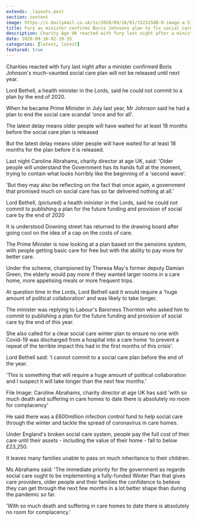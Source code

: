 ```yaml
---
extends: _layouts.post
section: content
image: https://i.dailymail.co.uk/1s/2020/09/16/01/33231588-0-image-a-51_1600215274195.jpg 
title: Fury as minister confirms Boris Johnsons plan to fix social care is being moved to next year 
description: Charity Age UK reacted with fury last night after a minister confirmed Boris Johnsons much-vaunted social care plan will not be released until next year. Lord Bethell said he could not commit to a 2020 plan. 
date: 2020-09-16-02-19-33 
categories: [latest, latest] 
featured: true 
--- 
```

Charities reacted with fury last night after a minister confirmed Boris Johnson's much-vaunted social care plan will not be released until next year. 

Lord Bethell, a health minister in the Lords, said he could not commit to a plan by the end of 2020. 

When he became Prime Minister in July last year, Mr Johnson said he had a plan to end the social care scandal 'once and for all'. 

The latest delay means older people will have waited for at least 18 months before the social care plan is released

But the latest delay means older people will have waited for at least 18 months for the plan before it is released. 

Last night Caroline Abrahams, charity director at age UK, said: 'Older people will understand the Government has its hands full at the moment, trying to contain what looks horribly like the beginning of a 'second wave'. 

'But they may also be reflecting on the fact that once again, a government that promised much on social care has so far delivered nothing at all.' 

Lord Bethell, (pictured) a health minister in the Lords, said he could not commit to publishing a plan for the future funding and provision of social care by the end of 2020

It is understood Downing street has returned to the drawing board after going cool on the idea of a cap on the costs of care. 

The Prime Minister is now looking at a plan based on the pensions system, with people getting basic care for free but with the ability to pay more for better care.  

Under the scheme, championed by Theresa May's former deputy Damian Green, the elderly would pay more if they wanted larger rooms in a care home, more appetising meals or more frequent trips.

At question time in the Lords, Lord Bethell said it would require a 'huge amount of political collaboration' and was likely to take longer.

The minister was replying to Labour's Baroness Thornton who asked him to commit to publishing a plan for the future funding and provision of social care by the end of this year.

She also called for a clear social care winter plan to ensure no one with Covid-19 was discharged from a hospital into a care home 'to prevent a repeat of the terrible impact this had in the first months of this crisis'.

Lord Bethell said: 'I cannot commit to a social care plan before the end of the year.

'This is something that will require a huge amount of political collaboration and I suspect it will take longer than the next few months.'

File Image: Caroline Abrahams, charity director at age UK has said 'with so much death and suffering in care homes to date there is absolutely no room for complacency'

He said there was a £600million infection control fund to help social care through the winter and tackle the spread of coronavirus in care homes.

Under England's broken social care system, people pay the full cost of their care until their assets - including the value of their home - fall to below £23,250.

It leaves many families unable to pass on much inheritance to their children.

Ms Abrahams said: 'The immediate priority for the government as regards social care ought to be implementing a fully-funded Winter Plan that gives care providers, older people and their families the confidence to believe they can get through the next few months in a lot better shape than during the pandemic so far.

'With so much death and suffering in care homes to date there is absolutely no room for complacency.'


